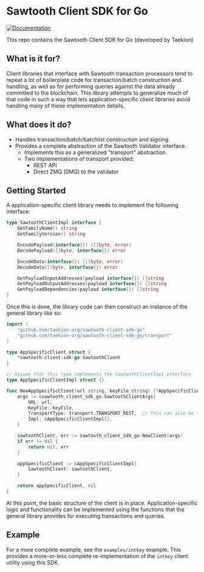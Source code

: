 Sawtooth Client SDK for Go
======================================

[![Documentation](https://godoc.org/github.com/taekion-org/sawtooth-client-sdk-go?status.svg)](http://godoc.org/github.com/taekion-org/sawtooth-client-sdk-go)

This repo contains the Sawtooth Client SDK for Go (developed by Taekion).

What is it for?
---------------

Client libraries that interface with Sawtooth transaction processors tend to repeat a lot of boilerplate
code for transaction/batch construction and handling, as well as for performing queries against the data
already committed to the blockchain. This library attempts to generalize much of that code in such a way
that lets application-specific client libraries avoid handling many of these implementation details.

What does it do?
----------------
- Handles transaction/batch/batchlist construction and signing.
- Provides a complete abstraction of the Sawtooth Validator interface.
    - Implements this as a generalized "transport" abstraction.
    - Two implementations of transport provided:
        - REST API
        - Direct ZMQ (0MQ) to the validator 

Getting Started
---------------

A application-specific client library needs to implement the following interface:
```go
type SawtoothClientImpl interface {
    GetFamilyName() string
    GetFamilyVersion() string

    EncodePayload(interface{}) ([]byte, error)
    DecodePayload([]byte, interface{}) error

    EncodeData(interface{}) ([]byte, error)
    DecodeData([]byte, interface{}) error

    GetPayloadInputAddresses(payload interface{}) []string
    GetPayloadOutputAddresses(payload interface{}) []string
    GetPayloadDependencies(payload interface{}) []string
}
```

Once this is done, the library code can then construct an instance of the general library like so:
```go
import (
    "github.com/taekion-org/sawtooth-client-sdk-go"
    "github.com/taekion-org/sawtooth-client-sdk-go/transport"
)

type AppSpecificClient struct {
    *sawtooth-client-sdk-go.SawtoothClient
}

// Assume that this type implements the SawtoothClientImpl interface
type AppSpecificClientImpl struct {}

func NewAppSpecificClient(url string, keyFile string) (*AppSpecificClient, error) {
    args := &sawtooth_client_sdk_go.SawtoothClientArgs{
        URL: url,
        KeyFile: keyFile,
        TransportType: transport.TRANSPORT_REST,  // This can also be transport.TRANSPORT_ZMQ
        Impl: &AppSpecificClientImpl{},
    }

    sawtoothClient, err := sawtooth_client_sdk_go.NewClient(args)
    if err != nil {
        return nil, err
    }

    appSpecificClient := &AppSpecificClientImpl{
        SawtoothClient: sawtoothClient,
    }

    return appSpecificClient, nil
}
```

At this point, the basic structure of the client is in place. Application-specific logic and functionality
can be implemented using the functions that the general library provides for executing transactions and queries.

Example
-------
For a more complete example, see the `examples/intkey` example. This provides a more-or-less complete re-implementation
of the `intkey` client utility using this SDK.
